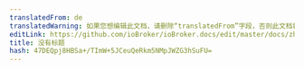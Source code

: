 ```yaml
---
translatedFrom: de
translatedWarning: 如果您想编辑此文档，请删除“translatedFrom”字段，否则此文档将再次自动翻译
editLink: https://github.com/ioBroker/ioBroker.docs/edit/master/docs/zh-cn/faq/README.md
title: 没有标题
hash: 47DEQpj8HBSa+/TImW+5JCeuQeRkm5NMpJWZG3hSuFU=
---
```

